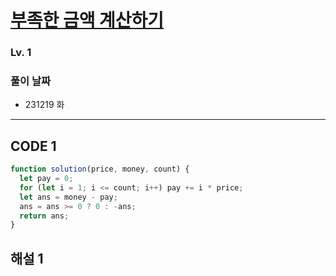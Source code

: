 # [부족한 금액 계산하기](https://school.programmers.co.kr/learn/courses/30/lessons/82612)

### Lv. 1

### 풀이 날짜

- 231219 화

---

## CODE 1

```javascript
function solution(price, money, count) {
  let pay = 0;
  for (let i = 1; i <= count; i++) pay += i * price;
  let ans = money - pay;
  ans = ans >= 0 ? 0 : -ans;
  return ans;
}
```

## 해설 1
